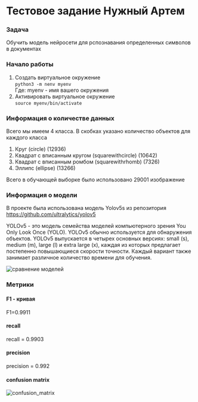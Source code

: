 # Тестовое задание Нужный Артем
### Задача
Обучить модель нейросети для рспознавания определенных символов в документах

### Начало работы
1. Создать виртуальное окружение\
`python3 -m nenv myenv`\
Где: myenv - имя вашего окружения
2. Активировать виртуальное окружение\
`source myenv/bin/activate`

### Информация о количестве данных
Всего мы имеем 4 класса. В скобках указано количество объектов для каждого класса
1. Круг (circle) (12936)
2. Квадрат с вписанным кругом (squarewithcircle) (10642)
3. Квадрат с вписанным ромбом (squarewithrhomb) (7326)
4. Эллипс (ellipse) (13266)
 
Всего в обучающей выборке было использовано 29001 изображение


### Информация о модели
В проекте была использована модель Yolov5s из репозитория https://github.com/ultralytics/yolov5

YOLOv5 - это модель семейства моделей компьютерного зрения You Only Look Once (YOLO). YOLOv5 обычно используется для обнаружения объектов. YOLOv5 выпускается в четырех основных версиях: small (s), medium (m), large (l) и extra large (x), каждая из которых предлагает постепенно повышающиеся скорости точности. Каждый вариант также занимает различное количество времени для обучения.

![сравнение моделей](https://user-images.githubusercontent.com/26833433/155040763-93c22a27-347c-4e3c-847a-8094621d3f4e.png)


### Метрики
#### F1 - кривая
F1=0.9911

#### recall
recall = 0.9903

#### precision
precision = 0.992

#### confusion matrix
![confusion_matrix](https://user-images.githubusercontent.com/116677134/226431144-49838eb7-778c-4207-8729-aae53ebc5b2e.png)

